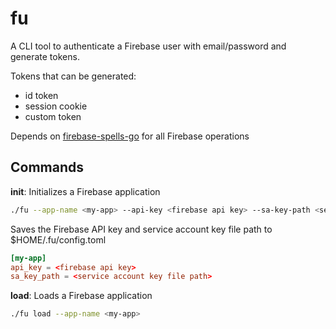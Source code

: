 # fu

A CLI tool to authenticate a Firebase user with email/password and generate tokens.

Tokens that can be generated:
- id token
- session cookie
- custom token

Depends on [firebase-spells-go](https://github.com/replmade/firebase-spells-go) for all Firebase operations

## Commands

**init**: Initializes a Firebase application
```bash
./fu --app-name <my-app> --api-key <firebase api key> --sa-key-path <service account key file path>
```

Saves the Firebase API key and service account key file path to $HOME/.fu/config.toml
```toml
[my-app]
api_key = <firebase api key>
sa_key_path = <service account key file path>
```

**load**: Loads a Firebase application
```bash
./fu load --app-name <my-app>
```